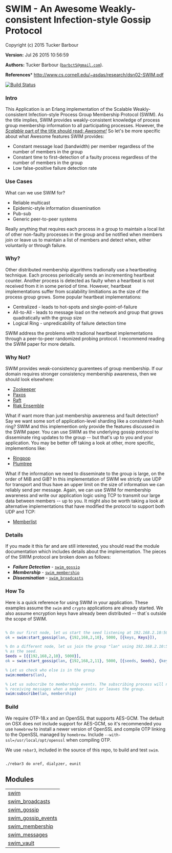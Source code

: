 

# SWIM - An Awesome Weakly-consistent Infection-style Gossip Protocol #

Copyright (c) 2015 Tucker Barbour

__Version:__ Jul 26 2015 10:56:59

__Authors:__ Tucker Barbour ([`barbct5@gmail.com`](mailto:barbct5@gmail.com)).

__References__* http://www.cs.cornell.edu/~asdas/research/dsn02-SWIM.pdf

[![Build Status](https://travis-ci.org/barbct5/swim.svg)](https://travis-ci.org/barbct5/swim)

### Intro

This Application is an Erlang implementation of the
Scalable Weakly-consistent Infection-style Process Group
Membership Protocol (SWIM). As the title implies, SWIM provides
weakly-consistent knowledge of process group membership information to all
participating processes. However, the [*Scalable* part of the title should read:
*Awesome!*](http://erlangcentral.org/scalable-is-awesome-literally-garrett-smith-erlang-user-conference-2015/#.VZWtcXjEo22)
So let's be more specific about what Awesome features SWIM provides:

- Constant message load (bandwidth) per member regardless of the number
of members in the group
- Constant time to first-detection of a faulty process regardless of
the number of members in the group
- Low false-positive failure detection rate

### Use Cases

What can we use SWIM for?

- Reliable multicast
- Epidemic-style information dissemination
- Pub-sub
- Generic peer-to-peer systems

Really anything that requires each process in a group to maintain a local list
of other non-faulty processes in the group and be notified when members join or
leave us to maintain a list of members and detect when, either voluntarily or
through failure.

### Why?

Other distributed membership algorithms tradionally use a heartbeating technique.
Each process periodically sends an incrementing heartbeat counter. Another
process is detected as faulty when a heartbeat is not received from it in some
period of time. However, heartbeat implementations suffer from scalability
limitiations as the size of the process group grows. Some popular
heartbeat implementations:

* Centralized - leads to hot-spots and single-point-of-failure
* All-to-All - leads to message load on the network and group that grows quadratically with the group size
* Logical Ring - unpredicability of failure detection time

SWIM address the problems with tradional heartbeat implementations through a
peer-to-peer randomized probing protocol. I recommend reading the SWIM paper
for more details.

### Why Not?

SWIM provides weak-consistency guarentees of group membership.
If our domain requires stronger consistency membership awareness, then we should look
elsewhere:

- [Zookeeper](https://zookeeper.apache.org)
- [Paxos](http://research.microsoft.com/en-us/um/people/lamport/pubs/paxos-simple.pdf)
- [Raft](https://www.usenix.org/conference/atc14/technical-sessions/presentation/ongaro)
- [Riak Ensemble](https://github.com/basho/riak_ensemble)

What if want more than just membership awareness and fault detection? Say
we want some sort of application-level sharding like a consistent-hash ring?
SWIM and this implemention only provide the features discussed in the SWIM
paper. You can use SWIM as the underlying gossip protocol to disseminate
ring updates to the group -- but that's up to you and your application. You may
be better off taking a look at other, more specific, implementions like:

- [Ringpop](https://github.com/uber/ringpop)
- [Plumtree](https://github.com/helium/plumtree)

What if the information we need to disseminate to the group is large, on
the order of MiB and GiB? In this implementation of SWIM we strictly use UDP for
transport and thus have an upper limit on the size of information we can
reliably send per message. Again, we can use SWIM for membership awareness and write our
application logic using TCP to transmit our large data between members -- up to
you. It might also be worth taking a look at alternative implementations that
have modified the protocol to support both UDP and TCP:

- [Memberlist](https://github.com/hashicorp/memberlist)

### Details

If you made it this far and are still interested, you should read the module
documentation which includes details about the implementation.
The pieces of the SWIM protocol are broken down as follows:

* __*Failure Detection*__ - [`swim_gossip`](https://github.com/barbct5/swim/blob/master/doc/swim_gossip.md)
* __*Membership*__ - [`swim_membership`](https://github.com/barbct5/swim/blob/master/doc/swim_membership.md)
* __*Dissemination*__ - [`swim_broadcasts`](https://github.com/barbct5/swim/blob/master/doc/swim_broadcasts.md)

### How To

Here is a quick reference for using SWIM in your application. These examples
assume the `swim` and `crypto` applications are already started. We also
assume encryption keys have already been distributed -- that`s outside the
scope of SWIM.

```erlang

% On our first node, let us start the seed listening at 192.168.2.10:5000
ok = swim:start_gossip(lan, {192,168,2,10}, 5000, [{keys, Keys}]),

% On a different node, let us join the group "lan" using 192.168.2.10:5000
% as the seed.
Seeds = [{{192,168,2,10}, 5000}],
ok = swim:start_gossip(lan, {192,168,2,11}, 5000, [{seeds, Seeds}, {keys, Keys}]),

% Let us check who else is in the group
swim:members(lan),

% Let us subscribe to membership events. The subscribing process will now begin
% receiving messages when a member joins or leaves the group.
swim:subscribe(lan, membership)

```

### Build

We require OTP-18.x and an OpenSSL that supports AES-GCM. The default on OSX
does not include support for AES-GCM, so it's recommended you use `homebrew` to
install a newer version of OpenSSL and compile OTP linking to the OpenSSL managed
by `homebrew`. Include `--with-ssl=/usr/local/opt/openssl` when compiling OTP.

We use `rebar3`, included in the source of this repo, to build and test `swim`.

```

./rebar3 do xref, dialyzer, eunit

```

## Modules ##


<table width="100%" border="0" summary="list of modules">
<tr><td><a href="https://github.com/barbct5/swim/blob/master/doc/swim.md" class="module">swim</a></td></tr>
<tr><td><a href="https://github.com/barbct5/swim/blob/master/doc/swim_broadcasts.md" class="module">swim_broadcasts</a></td></tr>
<tr><td><a href="https://github.com/barbct5/swim/blob/master/doc/swim_gossip.md" class="module">swim_gossip</a></td></tr>
<tr><td><a href="https://github.com/barbct5/swim/blob/master/doc/swim_gossip_events.md" class="module">swim_gossip_events</a></td></tr>
<tr><td><a href="https://github.com/barbct5/swim/blob/master/doc/swim_membership.md" class="module">swim_membership</a></td></tr>
<tr><td><a href="https://github.com/barbct5/swim/blob/master/doc/swim_messages.md" class="module">swim_messages</a></td></tr>
<tr><td><a href="https://github.com/barbct5/swim/blob/master/doc/swim_vault.md" class="module">swim_vault</a></td></tr>
</table>



